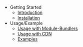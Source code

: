 <!-- docs/_sidebar.md -->

* Getting Started
    * [Introduction](/)
    * [Installation](/pages/install.md)
* Usage/Example
    * [Usage with Module-Bundlers](/pages/bundlers.md)
    * [Usage with CDN](/pages/browser.md)
    * [Examples](/pages/example.md)
